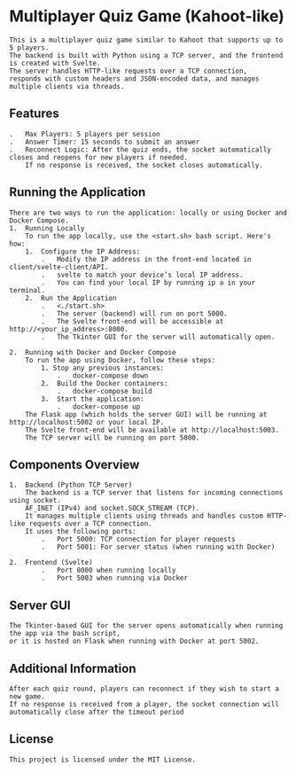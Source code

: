 # Multiplayer Quiz Game (Kahoot-like)

    This is a multiplayer quiz game similar to Kahoot that supports up to 5 players. 
    The backend is built with Python using a TCP server, and the frontend is created with Svelte. 
    The server handles HTTP-like requests over a TCP connection, 
    responds with custom headers and JSON-encoded data, and manages multiple clients via threads.

## Features
    .   Max Players: 5 players per session
    .   Answer Timer: 15 seconds to submit an answer
    .   Reconnect Logic: After the quiz ends, the socket automatically closes and reopens for new players if needed. 
        If no response is received, the socket closes automatically.
    
## Running the Application
    There are two ways to run the application: locally or using Docker and Docker Compose.
    1.  Running Locally
        To run the app locally, use the <start.sh> bash script. Here's how:
        1.  Configure the IP Address:
            .   Modify the IP address in the front-end located in client/svelte-client/API.
            .   svelte to match your device’s local IP address.
            .   You can find your local IP by running ip a in your terminal.
        2.  Run the Application
            .   <./start.sh>
            .   The server (backend) will run on port 5000.
            .   The Svelte front-end will be accessible at http://<your_ip_address>:8000.
            .   The Tkinter GUI for the server will automatically open.

    2.  Running with Docker and Docker Compose
        To run the app using Docker, follow these steps:
            1. Stop any previous instances:
                .   docker-compose down
            2.  Build the Docker containers:
                .   docker-compose build
            3.  Start the application:
                .   docker-compose up
        The Flask app (which holds the server GUI) will be running at http://localhost:5002 or your local IP.
        The Svelte front-end will be available at http://localhost:5003.
        The TCP server will be running on port 5000.

## Components Overview
    1.  Backend (Python TCP Server)
        The backend is a TCP server that listens for incoming connections using socket.
        AF_INET (IPv4) and socket.SOCK_STREAM (TCP). 
        It manages multiple clients using threads and handles custom HTTP-like requests over a TCP connection. 
        It uses the following ports:
            .   Port 5000: TCP connection for player requests
            .   Port 5001: For server status (when running with Docker)
    
    2.  Frontend (Svelte)
            .   Port 8000 when running locally
            .   Port 5003 when running via Docker

## Server GUI
    The Tkinter-based GUI for the server opens automatically when running the app via the bash script,
    or it is hosted on Flask when running with Docker at port 5002.



## Additional Information
    After each quiz round, players can reconnect if they wish to start a new game.
    If no response is received from a player, the socket connection will automatically close after the timeout period

## License
    This project is licensed under the MIT License.